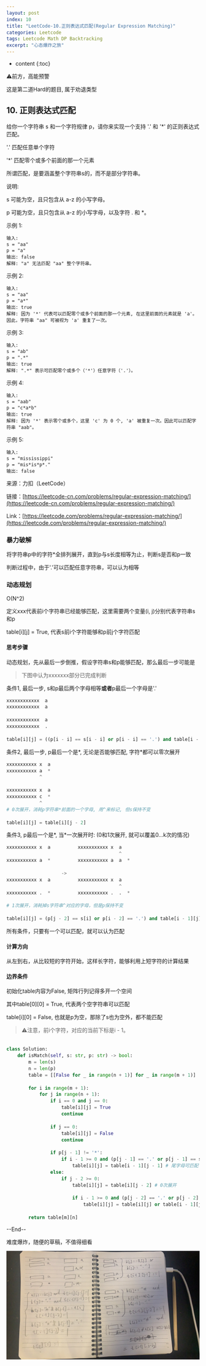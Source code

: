 ```yaml
---
layout: post
index: 10
title: "LeetCode-10.正则表达式匹配(Regular Expression Matching)"
categories: Leetcode
tags: Leetcode Math DP Backtracking
excerpt: "心态爆炸之旅"
---
```


* content
{:toc}

⚠️前方，高能预警

这是第二道Hard的题目, 属于劝退类型

## 10. 正则表达式匹配

给你一个字符串 s 和一个字符规律 p，请你来实现一个支持 '.' 和 '*' 的正则表达式匹配。

'.' 匹配任意单个字符

'*' 匹配零个或多个前面的那一个元素

所谓匹配，是要涵盖整个字符串s的，而不是部分字符串。

说明:

s 可能为空，且只包含从 a-z 的小写字母。

p 可能为空，且只包含从 a-z 的小写字母，以及字符 . 和 *。

示例 1:

```
输入:
s = "aa"
p = "a"
输出: false
解释: "a" 无法匹配 "aa" 整个字符串。
```

示例 2:

```
输入:
s = "aa"
p = "a*"
输出: true
解释: 因为 '*' 代表可以匹配零个或多个前面的那一个元素, 在这里前面的元素就是 'a'。因此，字符串 "aa" 可被视为 'a' 重复了一次。
```

示例 3:

```
输入:
s = "ab"
p = ".*"
输出: true
解释: ".*" 表示可匹配零个或多个（'*'）任意字符（'.'）。
```

示例 4:

```
输入:
s = "aab"
p = "c*a*b"
输出: true
解释: 因为 '*' 表示零个或多个，这里 'c' 为 0 个, 'a' 被重复一次。因此可以匹配字符串 "aab"。
```

示例 5:

```
输入:
s = "mississippi"
p = "mis*is*p*."
输出: false
```

来源：力扣（LeetCode）

链接：[https://leetcode-cn.com/problems/regular-expression-matching/](https://leetcode-cn.com/problems/regular-expression-matching/)

Link：[https://leetcode.com/problems/regular-expression-matching/](https://leetcode.com/problems/regular-expression-matching/)

### 暴力破解

将字符串p中的字符*全排列展开，直到p与s长度相等为止，判断s是否和p一致

判断过程中，由于'.'可以匹配任意字符串，可以认为相等

### 动态规划

O(N^2)

定义xxx代表前i个字符串已经能够匹配，这里需要两个变量(i, j)分别代表字符串s和p

table[i][j] = True, 代表s前i个字符能够和p前j个字符匹配

#### 思考步骤

动态规划，先从最后一步倒推，假设字符串s和p能够匹配，那么最后一步可能是

> 下图中认为xxxxxxx部分已完成判断

条件1, 最后一步, s和p最后两个字母相等**或者**p最后一个字母是'.' 

```python
xxxxxxxxxxxx  a
xxxxxxxxxxxx  a

xxxxxxxxxxxx  a
xxxxxxxxxxxx  .

table[i][j] = ((p[i - i] == s[i - i] or p[i - i] == '.') and table[i - 1][j - 1])
```

条件2, 最后一步, p最后一个是\*, 无论是否能够匹配, 字符\*都可以零次展开

```python
xxxxxxxxxxx x  a
xxxxxxxxxxx a  *
            ^

xxxxxxxxxxx x  a
xxxxxxxxxxx c  *
            ^
# 0次展开，消耗p字符串*前面的一个字母, 用^来标记, 但s保持不变

table[i][j] = table[i][j - 2]
```

条件3, p最后一个是\*, 当\*一次展开时: (0和1次展开, 就可以覆盖0...k次的情况)

```python                                      
xxxxxxxxxxx x  a          xxxxxxxxxxx x  a
                                         ^
xxxxxxxxxxx a  *          xxxxxxxxxxx a  a  *
                                         
                    ->
xxxxxxxxxxx x  a          xxxxxxxxxxx x  a
                                         ^
xxxxxxxxxxx .  *          xxxxxxxxxxx .  .  *       

# 1次展开，消耗掉s字符串^对应的字母，但是p保持不变

table[i][j] = (p[j - 2] == s[i] or p[i - 2] == '.') and table[i - 1][j])
```

所有条件，只要有一个可以匹配，就可以认为匹配

#### 计算方向

从左到右，从比较短的字符开始，这样长字符，能够利用上短字符的计算结果

#### 边界条件

初始化table内容为False, 矩阵行列记得多开一个空间

其中table[0][0] = True, 代表两个空字符串可以匹配

table[i][0] = False, 也就是p为空，那除了s也为空外，都不能匹配

> ⚠️注意，前i个字符，对应的当前下标是i - 1。

```python

class Solution:
    def isMatch(self, s: str, p: str) -> bool:
        m = len(s)
        n = len(p)
        table = [[False for _ in range(n + 1)] for _ in range(m + 1)]

        for i in range(m + 1):
            for j in range(n + 1):
                if i == 0 and j == 0:
                    table[i][j] = True
                    continue

                if j == 0:
                    table[i][j] = False
                    continue

                if p[j - 1] != '*':
                    if i - 1 >= 0 and (p[j - 1] == '.' or p[j - 1] == s[i- 1]):
                        table[i][j] = table[i - 1][j - 1] # 尾字母可匹配
                else:
                    if j - 2 >= 0:
                        table[i][j] = table[i][j - 2] # 0次展开

                        if i - 1 >= 0 and (p[j - 2] == '.' or p[j - 2] == s[i - 1]):
                            table[i][j] = table[i][j] or table[i - 1][j] # 1次展开

        return table[m][n]
```

--End--

难度爆炸，随便的草稿，不值得细看

![草稿说明](./images/leetcode-sketch-algorithm-10.png)
